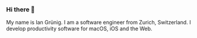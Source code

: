 ### Hi there 👋

My name is Ian Grünig. I am a software engineer from Zurich, Switzerland. I develop productivity software for macOS, iOS and the Web.
